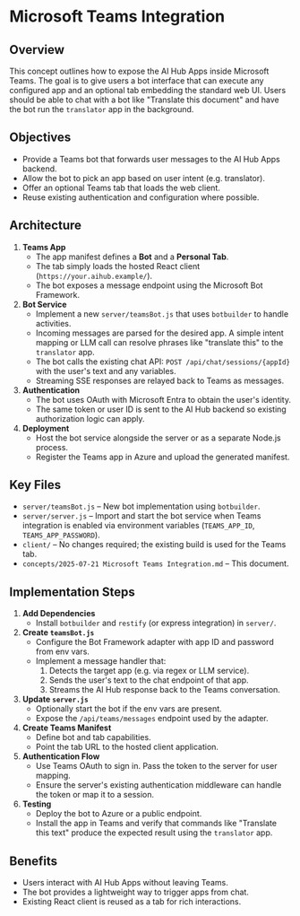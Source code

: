 # Microsoft Teams Integration

## Overview

This concept outlines how to expose the AI Hub Apps inside Microsoft Teams. The
goal is to give users a bot interface that can execute any configured app and an
optional tab embedding the standard web UI. Users should be able to chat with a
bot like "Translate this document" and have the bot run the `translator` app in
the background.

## Objectives

- Provide a Teams bot that forwards user messages to the AI Hub Apps backend.
- Allow the bot to pick an app based on user intent (e.g. translator).
- Offer an optional Teams tab that loads the web client.
- Reuse existing authentication and configuration where possible.

## Architecture

1. **Teams App**
   - The app manifest defines a **Bot** and a **Personal Tab**.
   - The tab simply loads the hosted React client (`https://your.aihub.example/`).
   - The bot exposes a message endpoint using the Microsoft Bot Framework.
2. **Bot Service**
   - Implement a new `server/teamsBot.js` that uses `botbuilder` to handle
     activities.
   - Incoming messages are parsed for the desired app. A simple intent mapping
     or LLM call can resolve phrases like "translate this" to the `translator`
     app.
   - The bot calls the existing chat API:
     `POST /api/chat/sessions/{appId}` with the user's text and any variables.
   - Streaming SSE responses are relayed back to Teams as messages.
3. **Authentication**
   - The bot uses OAuth with Microsoft Entra to obtain the user's identity.
   - The same token or user ID is sent to the AI Hub backend so existing
     authorization logic can apply.
4. **Deployment**
   - Host the bot service alongside the server or as a separate Node.js process.
   - Register the Teams app in Azure and upload the generated manifest.

## Key Files

- `server/teamsBot.js` – New bot implementation using `botbuilder`.
- `server/server.js` – Import and start the bot service when Teams integration is
  enabled via environment variables (`TEAMS_APP_ID`, `TEAMS_APP_PASSWORD`).
- `client/` – No changes required; the existing build is used for the Teams tab.
- `concepts/2025-07-21 Microsoft Teams Integration.md` – This document.

## Implementation Steps

1. **Add Dependencies**
   - Install `botbuilder` and `restify` (or express integration) in `server/`.
2. **Create `teamsBot.js`**
   - Configure the Bot Framework adapter with app ID and password from env vars.
   - Implement a message handler that:
     1. Detects the target app (e.g. via regex or LLM service).
     2. Sends the user's text to the chat endpoint of that app.
     3. Streams the AI Hub response back to the Teams conversation.
3. **Update `server.js`**
   - Optionally start the bot if the env vars are present.
   - Expose the `/api/teams/messages` endpoint used by the adapter.
4. **Create Teams Manifest**
   - Define bot and tab capabilities.
   - Point the tab URL to the hosted client application.
5. **Authentication Flow**
   - Use Teams OAuth to sign in. Pass the token to the server for user mapping.
   - Ensure the server's existing authentication middleware can handle the token
     or map it to a session.
6. **Testing**
   - Deploy the bot to Azure or a public endpoint.
   - Install the app in Teams and verify that commands like "Translate this text"
     produce the expected result using the `translator` app.

## Benefits

- Users interact with AI Hub Apps without leaving Teams.
- The bot provides a lightweight way to trigger apps from chat.
- Existing React client is reused as a tab for rich interactions.
